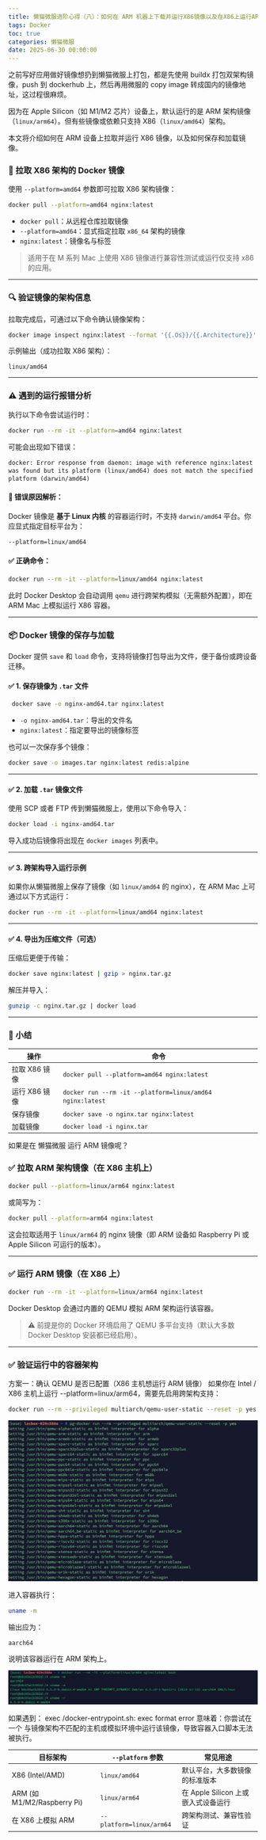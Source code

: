 ```yaml
---
title: 懒猫微服进阶心得（八）：如何在 ARM 机器上下载并运行X86镜像以及在X86上运行ARM镜像
tags: Docker
toc: true
categories: 懒猫微服
date: 2025-06-30 00:00:00
---
```


之前写好应用做好镜像想扔到懒猫微服上打包，都是先使用 buildx 打包双架构镜像，push 到 dockerhub 上，然后再用微服的 copy image 转成国内的镜像地址，这过程很麻烦。

因为在 Apple Silicon（如 M1/M2 芯片）设备上，默认运行的是 ARM 架构镜像（`linux/arm64`）。但有些镜像或依赖只支持 X86（`linux/amd64`）架构。

本文将介绍如何在 ARM 设备上拉取并运行 X86 镜像，以及如何保存和加载镜像。

### 🐳 拉取 X86 架构的 Docker 镜像

使用 `--platform=amd64` 参数即可拉取 X86 架构镜像：

```bash
docker pull --platform=amd64 nginx:latest
```

- `docker pull`：从远程仓库拉取镜像
- `--platform=amd64`：显式指定拉取 `x86_64` 架构的镜像
- `nginx:latest`：镜像名与标签

> 适用于在 M 系列 Mac 上使用 X86 镜像进行兼容性测试或运行仅支持 x86 的应用。

---

### 🔍 验证镜像的架构信息

拉取完成后，可通过以下命令确认镜像架构：

```bash
docker image inspect nginx:latest --format '{{.Os}}/{{.Architecture}}'
```

示例输出（成功拉取 X86 架构）：

```
linux/amd64
```

---

### ⚠️ 遇到的运行报错分析

执行以下命令尝试运行时：

```bash
docker run --rm -it --platform=amd64 nginx:latest
```

可能会出现如下错误：

```
docker: Error response from daemon: image with reference nginx:latest was found but its platform (linux/amd64) does not match the specified platform (darwin/amd64)
```

#### 📌 错误原因解析：

Docker 镜像是 **基于 Linux 内核** 的容器运行时，不支持 `darwin/amd64` 平台。你应显式指定目标平台为：

```bash
--platform=linux/amd64
```

#### ✅ 正确命令：

```bash
docker run --rm -it --platform=linux/amd64 nginx:latest
```

此时 Docker Desktop 会自动调用 `qemu` 进行跨架构模拟（无需额外配置），即在 ARM Mac 上模拟运行 X86 容器。

---

### 📦 Docker 镜像的保存与加载

Docker 提供 `save` 和 `load` 命令，支持将镜像打包导出为文件，便于备份或跨设备迁移。

#### ✅ 1. 保存镜像为 `.tar` 文件

```bash
 docker save -o nginx-amd64.tar nginx:latest
```

- `-o nginx-amd64.tar`：导出的文件名
- `nginx:latest`：指定要导出的镜像标签

也可以一次保存多个镜像：

```bash
docker save -o images.tar nginx:latest redis:alpine
```

---

#### ✅ 2. 加载 `.tar` 镜像文件

使用 SCP 或者 FTP 传到懒猫微服上，使用以下命令导入：

```bash
docker load -i nginx-amd64.tar
```

导入成功后镜像将出现在 `docker images` 列表中。

---

#### ✅ 3. 跨架构导入运行示例

如果你从懒猫微服上保存了镜像（如 `linux/amd64` 的 nginx），在 ARM Mac 上可通过以下方式运行：

```bash
docker run --rm -it --platform=linux/amd64 nginx:latest
```

---

#### ✅ 4. 导出为压缩文件（可选）

压缩后更便于传输：

```bash
docker save nginx:latest | gzip > nginx.tar.gz
```

解压并导入：

```bash
gunzip -c nginx.tar.gz | docker load
```

---

### 📝 小结

| 操作          | 命令                                                      |
| ------------- | --------------------------------------------------------- |
| 拉取 X86 镜像 | `docker pull --platform=amd64 nginx:latest`               |
| 运行 X86 镜像 | `docker run --rm -it --platform=linux/amd64 nginx:latest` |
| 保存镜像      | `docker save -o nginx.tar nginx:latest`                   |
| 加载镜像      | `docker load -i nginx.tar`                                |

如果是在 懒猫微服 运行 ARM 镜像呢？

### ✅ 拉取 ARM 架构镜像（在 X86 主机上）

```bash
docker pull --platform=linux/arm64 nginx:latest
```

或简写为：

```bash
docker pull --platform=arm64 nginx:latest
```

这会拉取适用于 `linux/arm64` 的 nginx 镜像（即 ARM 设备如 Raspberry Pi 或 Apple Silicon 可运行的版本）。

---

### ✅ 运行 ARM 镜像（在 X86 上）

```bash
docker run --rm -it --platform=linux/arm64 nginx:latest
```

Docker Desktop 会通过内置的 QEMU 模拟 ARM 架构运行该容器。

> ⚠️ 前提是你的 Docker 环境启用了 QEMU 多平台支持（默认大多数 Docker Desktop 安装都已经启用）。

---

### ✅ 验证运行中的容器架构

方案一：确认 QEMU 是否已配置（X86 主机想运行 ARM 镜像）
如果你在 Intel / X86 主机上运行 --platform=linux/arm64，需要先启用跨架构支持：

```bash
docker run --rm --privileged multiarch/qemu-user-static --reset -p yes
```

![image-20250616232147019](https://raw.githubusercontent.com/cloudsmithy/picgo-imh/master/image-20250616232147019.png)

进入容器执行：

```bash
uname -m
```

输出应为：

```
aarch64
```

说明该容器运行在 ARM 架构上。

![image-20250616232100579](https://raw.githubusercontent.com/cloudsmithy/picgo-imh/master/image-20250616232100579.png)

如果遇到：
exec /docker-entrypoint.sh: exec format error
意味着：你尝试在一个 与镜像架构不匹配的主机或模拟环境中运行该镜像，导致容器入口脚本无法被执行。

| 目标架构                    | `--platform` 参数        | 常见用途                            |
| --------------------------- | ------------------------ | ----------------------------------- |
| X86 (Intel/AMD)             | `linux/amd64`            | 默认平台，大多数镜像的标准版本      |
| ARM (如 M1/M2/Raspberry Pi) | `linux/arm64`            | 在 Apple Silicon 上或嵌入式设备运行 |
| 在 X86 上模拟 ARM           | `--platform=linux/arm64` | 跨架构测试、兼容性验证              |
